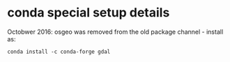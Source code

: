 # conda special setup details

Octobwer 2016: osgeo was removed from the old package channel - install as:

	conda install -c conda-forge gdal 

